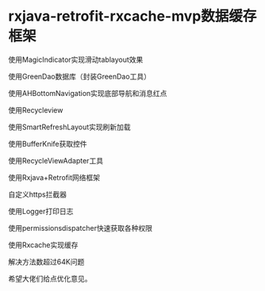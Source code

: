 # rxjava-retrofit-rxcache-mvp数据缓存框架


使用MagicIndicator实现滑动tablayout效果

使用GreenDao数据库（封装GreenDao工具）

使用AHBottomNavigation实现底部导航和消息红点

使用Recycleview

使用SmartRefreshLayout实现刷新加载

使用BufferKnife获取控件

使用RecycleViewAdapter工具

使用Rxjava+Retrofit网络框架

自定义https拦截器

使用Logger打印日志

使用permissionsdispatcher快速获取各种权限

使用Rxcache实现缓存

解决方法数超过64K问题

希望大佬们给点优化意见。
